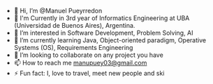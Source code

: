 - 👋 Hi, I’m @Manuel Pueyrredon
- 🏫 I'm Currently in 3rd year of Informatics Engineering at UBA (Universidad de Buenos Aires), Argentina.
- 👀 I’m interested in Software Development, Problem Solving, AI
- 🌱 I’m currently learning Java, Object-oriented paradigm, Operative Systems (OS), Requirements Engineering
- 💞️ I’m looking to collaborate on any project you have
- 📫 How to reach me manupuey03@gmail.com
- ⚡ Fun fact: I, love to travel, meet new people and ski

<!---
ManuPueyUba/ManuPueyUba is a ✨ special ✨ repository because its `README.md` (this file) appears on your GitHub profile.
You can click the Preview link to take a look at your changes.
--->
